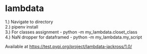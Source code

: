 # lambdata

1.) Navigate to directory<br>
2.) pipenv install<br>
3.) For classes assignment - python -m my_lambdata.closet_class<br>
4.) NaN dropper for dataframed - python -m my_lambdata.my_script<br>

Available at https://test.pypi.org/project/lambdata-jackross/1.0/
